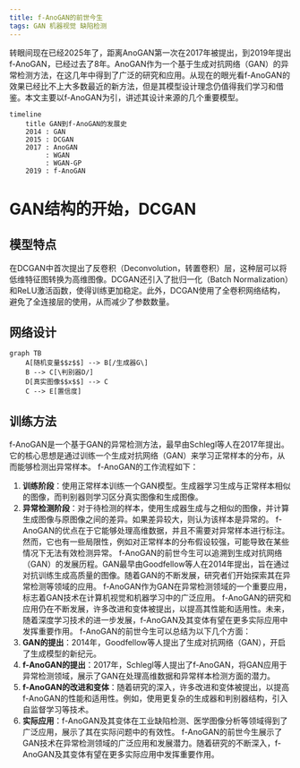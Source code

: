 ```yaml
---
title: f-AnoGAN的前世今生
tags: GAN 机器视觉 缺陷检测
---
```


转眼间现在已经2025年了，距离AnoGAN第一次在2017年被提出，到2019年提出f-AnoGAN，已经过去了8年。AnoGAN作为一个基于生成对抗网络（GAN）的异常检测方法，在这几年中得到了广泛的研究和应用。从现在的眼光看f-AnoGAN的效果已经比不上大多数最近的新方法，但是其模型设计理念仍值得我们学习和借鉴。本文主要以f-AnoGAN为引，讲述其设计来源的几个重要模型。

```mermaid
timeline
    title GAN到f-AnoGAN的发展史
    2014 : GAN
    2015 : DCGAN
    2017 : AnoGAN
         : WGAN
         : WGAN-GP
    2019 : f-AnoGAN

```


# GAN结构的开始，DCGAN

## 模型特点
在DCGAN中首次提出了反卷积（Deconvolution，转置卷积）层，这种层可以将低维特征图转换为高维图像。DCGAN还引入了批归一化（Batch Normalization）和ReLU激活函数，使得训练更加稳定。此外，DCGAN使用了全卷积网络结构，避免了全连接层的使用，从而减少了参数数量。


## 网络设计

```mermaid
graph TB
    A[随机变量$$z$$] --> B[/生成器G\]
    B --> C[\判别器D/]
    D[真实图像$$x$$] --> C
    C --> E[置信度]
```



## 训练方法 



f-AnoGAN是一个基于GAN的异常检测方法，最早由Schlegl等人在2017年提出。它的核心思想是通过训练一个生成对抗网络（GAN）来学习正常样本的分布，从而能够检测出异常样本。
f-AnoGAN的工作流程如下：
1. **训练阶段**：使用正常样本训练一个GAN模型。生成器学习生成与正常样本相似的图像，而判别器则学习区分真实图像和生成图像。
2. **异常检测阶段**：对于待检测的样本，使用生成器生成与之相似的图像，并计算生成图像与原图像之间的差异。如果差异较大，则认为该样本是异常的。
f-AnoGAN的优点在于它能够处理高维数据，并且不需要对异常样本进行标注。然而，它也有一些局限性，例如对正常样本的分布假设较强，可能导致在某些情况下无法有效检测异常。
f-AnoGAN的前世今生可以追溯到生成对抗网络（GAN）的发展历程。GAN最早由Goodfellow等人在2014年提出，旨在通过对抗训练生成高质量的图像。随着GAN的不断发展，研究者们开始探索其在异常检测等领域的应用。
f-AnoGAN作为GAN在异常检测领域的一个重要应用，标志着GAN技术在计算机视觉和机器学习中的广泛应用。
f-AnoGAN的研究和应用仍在不断发展，许多改进和变体被提出，以提高其性能和适用性。未来，随着深度学习技术的进一步发展，f-AnoGAN及其变体有望在更多实际应用中发挥重要作用。
f-AnoGAN的前世今生可以总结为以下几个方面：
1. **GAN的提出**：2014年，Goodfellow等人提出了生成对抗网络（GAN），开启了生成模型的新纪元。
2. **f-AnoGAN的提出**：2017年，Schlegl等人提出了f-AnoGAN，将GAN应用于异常检测领域，展示了GAN在处理高维数据和异常样本检测方面的潜力。
3. **f-AnoGAN的改进和变体**：随着研究的深入，许多改进和变体被提出，以提高f-AnoGAN的性能和适用性。例如，使用更复杂的生成器和判别器结构，引入自监督学习等技术。
4. **实际应用**：f-AnoGAN及其变体在工业缺陷检测、医学图像分析等领域得到了广泛应用，展示了其在实际问题中的有效性。
f-AnoGAN的前世今生展示了GAN技术在异常检测领域的广泛应用和发展潜力。随着研究的不断深入，f-AnoGAN及其变体有望在更多实际应用中发挥重要作用。
